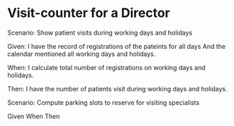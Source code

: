 # Visit-counter for a Director

Scenario: Show patient visits during working days and holidays

  Given: I have the record of registrations of the pateints for all days
  And the calendar mentioned all working days and holidays.
  
  When: I calculate total number of registrations on working days and holidays.
  
  Then: I have the number of patients visit during working days and holidays.
  
Scenario: Compute parking slots to reserve for visiting specialists

  Given
  When
  Then
